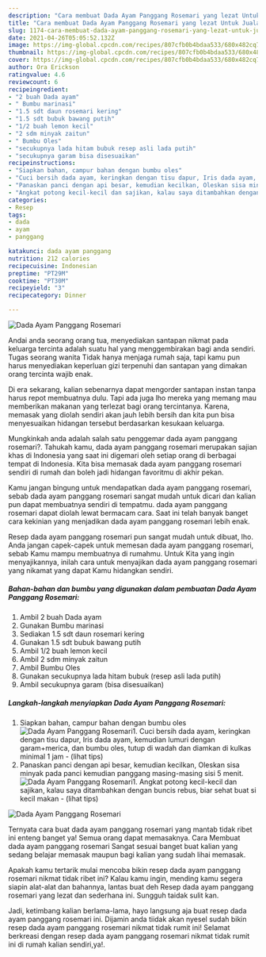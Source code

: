 ```yaml
---
description: "Cara membuat Dada Ayam Panggang Rosemari yang lezat Untuk Jualan"
title: "Cara membuat Dada Ayam Panggang Rosemari yang lezat Untuk Jualan"
slug: 1174-cara-membuat-dada-ayam-panggang-rosemari-yang-lezat-untuk-jualan
date: 2021-04-26T05:05:52.132Z
image: https://img-global.cpcdn.com/recipes/807cfb0b4bdaa533/680x482cq70/dada-ayam-panggang-rosemari-foto-resep-utama.jpg
thumbnail: https://img-global.cpcdn.com/recipes/807cfb0b4bdaa533/680x482cq70/dada-ayam-panggang-rosemari-foto-resep-utama.jpg
cover: https://img-global.cpcdn.com/recipes/807cfb0b4bdaa533/680x482cq70/dada-ayam-panggang-rosemari-foto-resep-utama.jpg
author: Ora Erickson
ratingvalue: 4.6
reviewcount: 6
recipeingredient:
- "2 buah Dada ayam"
- " Bumbu marinasi"
- "1.5 sdt daun rosemari kering"
- "1.5 sdt bubuk bawang putih"
- "1/2 buah lemon kecil"
- "2 sdm minyak zaitun"
- " Bumbu Oles"
- "secukupnya lada hitam bubuk resep asli lada putih"
- "secukupnya garam bisa disesuaikan"
recipeinstructions:
- "Siapkan bahan, campur bahan dengan bumbu oles"
- "Cuci bersih dada ayam, keringkan dengan tisu dapur, Iris dada ayam, kemudian lumuri dengan garam+merica, dan bumbu oles, tutup di wadah dan diamkan di kulkas minimal 1 jam           (lihat tips)"
- "Panaskan panci dengan api besar, kemudian kecilkan, Oleskan sisa minyak pada panci kemudian panggang masing-masing sisi 5 menit."
- "Angkat potong kecil-kecil dan sajikan, kalau saya ditambahkan dengan buncis rebus, biar sehat buat si kecil makan           (lihat tips)"
categories:
- Resep
tags:
- dada
- ayam
- panggang

katakunci: dada ayam panggang 
nutrition: 212 calories
recipecuisine: Indonesian
preptime: "PT29M"
cooktime: "PT30M"
recipeyield: "3"
recipecategory: Dinner

---
```



![Dada Ayam Panggang Rosemari](https://img-global.cpcdn.com/recipes/807cfb0b4bdaa533/680x482cq70/dada-ayam-panggang-rosemari-foto-resep-utama.jpg)

Andai anda seorang orang tua, menyediakan santapan nikmat pada keluarga tercinta adalah suatu hal yang menggembirakan bagi anda sendiri. Tugas seorang  wanita Tidak hanya menjaga rumah saja, tapi kamu pun harus menyediakan keperluan gizi terpenuhi dan santapan yang dimakan orang tercinta wajib enak.

Di era  sekarang, kalian sebenarnya dapat mengorder santapan instan tanpa harus repot membuatnya dulu. Tapi ada juga lho mereka yang memang mau memberikan makanan yang terlezat bagi orang tercintanya. Karena, memasak yang diolah sendiri akan jauh lebih bersih dan kita pun bisa menyesuaikan hidangan tersebut berdasarkan kesukaan keluarga. 



Mungkinkah anda adalah salah satu penggemar dada ayam panggang rosemari?. Tahukah kamu, dada ayam panggang rosemari merupakan sajian khas di Indonesia yang saat ini digemari oleh setiap orang di berbagai tempat di Indonesia. Kita bisa memasak dada ayam panggang rosemari sendiri di rumah dan boleh jadi hidangan favoritmu di akhir pekan.

Kamu jangan bingung untuk mendapatkan dada ayam panggang rosemari, sebab dada ayam panggang rosemari sangat mudah untuk dicari dan kalian pun dapat membuatnya sendiri di tempatmu. dada ayam panggang rosemari dapat diolah lewat bermacam cara. Saat ini telah banyak banget cara kekinian yang menjadikan dada ayam panggang rosemari lebih enak.

Resep dada ayam panggang rosemari pun sangat mudah untuk dibuat, lho. Anda jangan capek-capek untuk memesan dada ayam panggang rosemari, sebab Kamu mampu membuatnya di rumahmu. Untuk Kita yang ingin menyajikannya, inilah cara untuk menyajikan dada ayam panggang rosemari yang nikamat yang dapat Kamu hidangkan sendiri.

<!--inarticleads1-->

##### Bahan-bahan dan bumbu yang digunakan dalam pembuatan Dada Ayam Panggang Rosemari:

1. Ambil 2 buah Dada ayam
1. Gunakan  Bumbu marinasi
1. Sediakan 1.5 sdt daun rosemari kering
1. Gunakan 1.5 sdt bubuk bawang putih
1. Ambil 1/2 buah lemon kecil
1. Ambil 2 sdm minyak zaitun
1. Ambil  Bumbu Oles
1. Gunakan secukupnya lada hitam bubuk (resep asli lada putih)
1. Ambil secukupnya garam (bisa disesuaikan)




<!--inarticleads2-->

##### Langkah-langkah menyiapkan Dada Ayam Panggang Rosemari:

1. Siapkan bahan, campur bahan dengan bumbu oles
<img src="https://img-global.cpcdn.com/steps/424e01fd618617ba/160x128cq70/dada-ayam-panggang-rosemari-langkah-memasak-1-foto.jpg" alt="Dada Ayam Panggang Rosemari">1. Cuci bersih dada ayam, keringkan dengan tisu dapur, Iris dada ayam, kemudian lumuri dengan garam+merica, dan bumbu oles, tutup di wadah dan diamkan di kulkas minimal 1 jam -           (lihat tips)
1. Panaskan panci dengan api besar, kemudian kecilkan, Oleskan sisa minyak pada panci kemudian panggang masing-masing sisi 5 menit.
<img src="//assets-global.cpcdn.com/assets/icons/button_play-2c75c40dde080a61004c1f40b05d8f140eaff45d7e9e6481dc71c63d2e7c4909.png" alt="Dada Ayam Panggang Rosemari">1. Angkat potong kecil-kecil dan sajikan, kalau saya ditambahkan dengan buncis rebus, biar sehat buat si kecil makan -           (lihat tips)
<img src="//assets-global.cpcdn.com/assets/icons/button_play-2c75c40dde080a61004c1f40b05d8f140eaff45d7e9e6481dc71c63d2e7c4909.png" alt="Dada Ayam Panggang Rosemari">



Ternyata cara buat dada ayam panggang rosemari yang mantab tidak ribet ini enteng banget ya! Semua orang dapat memasaknya. Cara Membuat dada ayam panggang rosemari Sangat sesuai banget buat kalian yang sedang belajar memasak maupun bagi kalian yang sudah lihai memasak.

Apakah kamu tertarik mulai mencoba bikin resep dada ayam panggang rosemari nikmat tidak ribet ini? Kalau kamu ingin, mending kamu segera siapin alat-alat dan bahannya, lantas buat deh Resep dada ayam panggang rosemari yang lezat dan sederhana ini. Sungguh taidak sulit kan. 

Jadi, ketimbang kalian berlama-lama, hayo langsung aja buat resep dada ayam panggang rosemari ini. Dijamin anda tiidak akan nyesel sudah bikin resep dada ayam panggang rosemari nikmat tidak rumit ini! Selamat berkreasi dengan resep dada ayam panggang rosemari nikmat tidak rumit ini di rumah kalian sendiri,ya!.

